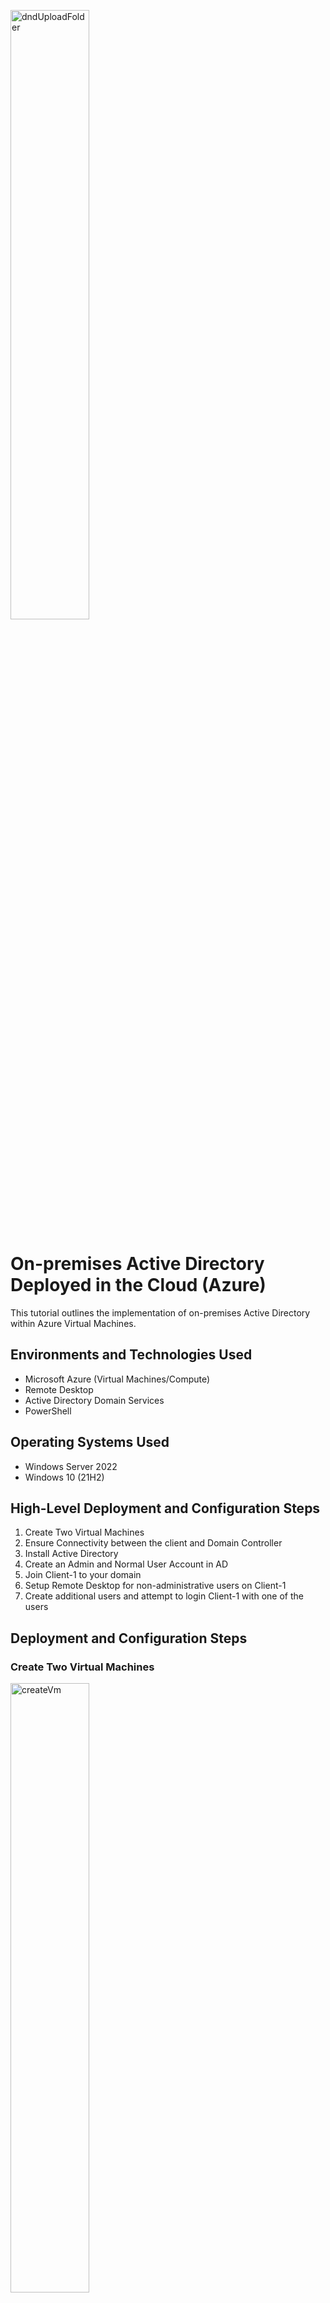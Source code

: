 <p>
<img src="images/msAzureBanner.PNG" alt="dndUploadFolder" width="50%" height="50%">
</p>






# On-premises Active Directory Deployed in the Cloud (Azure)

This tutorial outlines the implementation of on-premises Active Directory within Azure Virtual Machines.

## Environments and Technologies Used
- Microsoft Azure (Virtual Machines/Compute)
- Remote Desktop
- Active Directory Domain Services
- PowerShell

## Operating Systems Used
- Windows Server 2022
- Windows 10 (21H2)

## High-Level Deployment and Configuration Steps
1. Create Two Virtual Machines
2. Ensure Connectivity between the client and Domain Controller
3. Install Active Directory
4. Create an Admin and Normal User Account in AD
5. Join Client-1 to your domain
6. Setup Remote Desktop for non-administrative users on Client-1
7. Create additional users and attempt to login Client-1 with one of the users

## Deployment and Configuration Steps

### Create Two Virtual Machines
<p>
<img src="images/1 - createVm.PNG" alt="createVm" width="50%" height="50%">
<img src="images/2 - vmData.PNG" alt="vmData" width="50%" height="50%">
<img src="images/3 - vmBottomData.PNG" alt="vmBottomData" width="50%" height="50%">
<img src="images/4 - vmClient1DataTop.PNG" alt="vmClient1DataTop" width="50%" height="50%">
<img src="images/5 - vmClient1DataBottom.PNG" alt="vmClient1DataBottom" width="50%" height="50%">
<img src="images/6 - skipDisks.PNG" alt="skipDisks" width="50%" height="50%">
<img src="images/7 - networkingOptions.PNG" alt="networkingOptions" width="50%" height="50%">
<img src="images/8 - createVmTwo.PNG" alt="createVmTwo" width="50%" height="50%">
<img src="images/9 - networkSettings.PNG" alt="networkSettings" width="50%" height="50%">
<img src="images/10 - clickTheNic.PNG" alt="clickTheNic" width="50%" height="50%">
<img src="images/11 - configStatic.PNG" alt="configStatic" width="50%" height="50%">
<img src="images/12 - accessClientVm.PNG" alt="accessClientVm" width="50%" height="50%">
<img src="images/13 - login.PNG" alt="login" width="50%" height="50%">
<img src="images/14 - ping.PNG" alt="ping" width="50%" height="50%">
<img src="images/15 - openWfmsc.PNG" alt="openWfmsc" width="50%" height="50%">
<img src="images/16 - enableCoreNetworking.PNG" alt="enableCoreNetworking" width="50%" height="50%">
<img src="images/17 - SuccessfulPing.PNG" alt="SuccessfulPing" width="50%" height="50%">
<img src="images/18 - part2AddRoles.PNG" alt="part2AddRoles" width="50%" height="50%">
<img src="images/19 - aDServices.PNG" alt="aDServices" width="50%" height="50%">
<img src="images/20 - finishInstall.PNG" alt="finishInstall" width="50%" height="50%">
<img src="images/21 - selectDomain.PNG" alt="selectDomain" width="50%" height="50%">
<img src="images/22 - uncheckBox.PNG" alt="uncheckBox" width="50%" height="50%">
<img src="images/23 - newCredentials.PNG" alt="newCredentials" width="50%" height="50%">
<img src="images/24 - gotToActiveDirectory.PNG" alt="gotToActiveDirectory" width="50%" height="50%">
<img src="images/24 - janeHomeScreen.PNG" alt="janeHomeScreen" width="50%" height="50%">
<img src="images/25 - newOrganization.PNG" alt="newOrganization" width="50%" height="50%">
<img src="images/26 - EMPLOYEES.PNG" alt="EMPLOYEES" width="50%" height="50%">
<img src="images/27 - newFolders.PNG" alt="newFolders" width="50%" height="50%">
<img src="images/28 - newAdmin.PNG" alt="newAdmin" width="50%" height="50%">
<img src="images/29 - janeAdmin.PNG" alt="janeAdmin" width="50%" height="50%">
<img src="images/30 - addJaneToDomain.PNG" alt="addJaneToDomain" width="50%" height="50%">
<img src="images/31 - whoAmIOne.PNG" alt="whoAmIOne" width="50%" height="50%">
<img src="images/32 - logOff.PNG" alt="logOff" width="50%" height="50%">
<img src="images/33 - loginAsJane.PNG" alt="loginAsJane" width="50%" height="50%">
<img src="images/34 - goToSystem.PNG" alt="goToSystem" width="50%" height="50%">
<img src="images/35 - renameThisPc.PNG" alt="renameThisPc" width="50%" height="50%">
<img src="images/36 - networkSettings.PNG" alt="networkSettings" width="50%" height="50%">
<img src="images/37 - setDnsServer.PNG" alt="setDnsServer" width="50%" height="50%">
<img src="images/38 - restartClient1.PNG" alt="restartClient1" width="50%" height="50%">
<img src="images/39 - goToStystem.PNG" alt="goToStystem" width="50%" height="50%">
<img src="images/40 - renameThisPc.PNG" alt="renameThisPc" width="50%" height="50%">
<img src="images/41 - nyDomain.PNG" alt="nyDomain" width="50%" height="50%">
<img src="images/42 - newJaneLogin.PNG" alt="newJaneLogin" width="50%" height="50%">
<img src="images/43 - remoteDesktop.PNG" alt="remoteDesktop" width="50%" height="50%">
<img src="images/44 - remoteDesktopAdd.PNG" alt="remoteDesktopAdd" width="50%" height="50%">
<img src="images/45 - domainUsers.PNG" alt="domainUsers" width="50%" height="50%">
<img src="images/46 - users.PNG" alt="users" width="50%" height="50%">
<img src="images/47 - psIseAdmin.PNG" alt="psIseAdmin" width="50%" height="50%">
<img src="images/48 - addScript.PNG" alt="addScript" width="50%" height="50%">
<img src="images/49 - createRandomUsers.PNG" alt="createRandomUsers" width="50%" height="50%">
<img src="images/50 - employeeGenResult.PNG" alt="employeeGenResult" width="50%" height="50%">
<img src="images/51 - randomUserLogin.PNG" alt="randomUserLogin" width="50%" height="50%">
<img src="images/52 - loginScreen.PNG" alt="loginScreen" width="50%" height="50%">
<img src="images/53 - loginFail.PNG" alt="loginFail" width="50%" height="50%">
<img src="images/54 - accountUnlock.PNG" alt="accountUnlock" width="50%" height="50%">
<img src="images/55 - passwordReset.PNG" alt="passwordReset" width="50%" height="50%">
</br>
